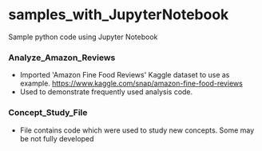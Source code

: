 # samples_with_JupyterNotebook
Sample python code using Jupyter Notebook

### Analyze_Amazon_Reviews
- Imported 'Amazon Fine Food Reviews' Kaggle dataset to use as example. https://www.kaggle.com/snap/amazon-fine-food-reviews
- Used to demonstrate frequently used analysis code.

### Concept_Study_File
- File contains code which were used to study new concepts. Some may be not fully developed
